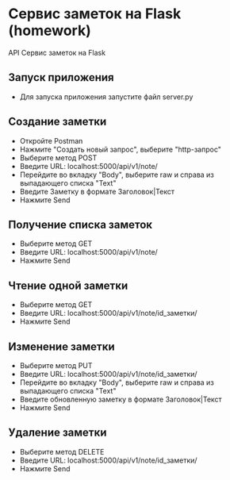 # Сервис заметок на Flask (homework)
API Сервис заметок на Flask

Запуск приложения
-
- Для запуска приложения запустите файл server.py

Создание заметки
-
- Откройте Postman
- Нажмите "Создать новый запрос", выберите "http-запрос"
- Выберите метод POST
- Введите URL: localhost:5000/api/v1/note/
- Перейдите во вкладку "Body", выберите raw и справа из выпадающего списка "Text"
- Введите Заметку в формате Заголовок|Текст
- Нажмите Send


Получение списка заметок
-
- Выберите метод GET
- Введите URL: localhost:5000/api/v1/note/
- Нажмите Send

Чтение одной заметки
- 
- Выберите метод GET
- Введите URL: localhost:5000/api/v1/note/id_заметки/
- Нажмите Send

Изменение заметки
-
- Выберите метод PUT
- Введите URL: localhost:5000/api/v1/note/id_заметки/
- Перейдите во вкладку "Body", выберите raw и справа из выпадающего списка "Text"
- Введите обновленную заметку в формате Заголовок|Текст
- Нажмите Send

Удаление заметки 
-
- Выберите метод DELETE
- Введите URL: localhost:5000/api/v1/note/id_заметки/
- Нажмите Send
